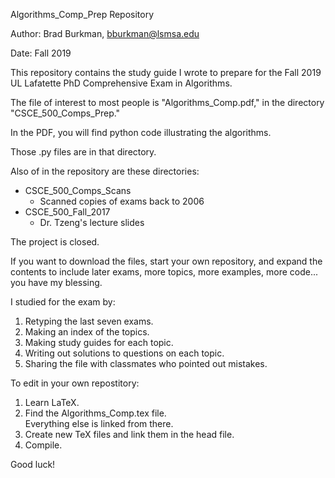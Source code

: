 Algorithms_Comp_Prep Repository

Author:  Brad Burkman, bburkman@lsmsa.edu

Date:  Fall 2019

This repository contains the study guide I wrote to prepare for the Fall 2019 UL Lafatette PhD Comprehensive Exam in Algorithms.

The file of interest to most people is "Algorithms_Comp.pdf," in the directory "CSCE_500_Comps_Prep."

In the PDF, you will find python code illustrating the algorithms.  

Those .py files are in that directory.

Also of in the repository are these directories:

* CSCE_500_Comps_Scans
    * Scanned copies of exams back to 2006
* CSCE_500_Fall_2017
    * Dr. Tzeng's lecture slides	

The project is closed.  

If you want to download the files, start your own repository, 
and expand the contents to include later exams, more topics, 
more examples, more code... you have my blessing.  

I studied for the exam by:

1.  Retyping the last seven exams.
1.  Making an index of the topics.
1.  Making study guides for each topic.
1.  Writing out solutions to questions on each topic.
1.  Sharing the file with classmates who pointed out mistakes.  

To edit in your own repostitory:
   1.  Learn LaTeX.
   1.  Find the Algorithms_Comp.tex file.  
       Everything else is linked from there.
   1.  Create new TeX files and link them in the head file.
   1.  Compile.

Good luck!
